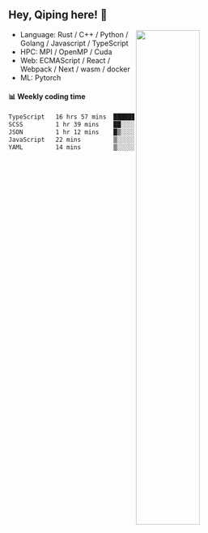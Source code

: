 

## Hey, Qiping here! :wave:

[<img align="right" width="50%" src="https://github-readme-stats.vercel.app/api?username=ppppqp&theme=dark&show_icons=true">](https://metrics.lecoq.io/ppppqp?template=classic)



-   Language: Rust / C++ / Python / Golang / Javascript / TypeScript
-   HPC: MPI / OpenMP / Cuda
-   Web: ECMAScript / React / Webpack / Next / wasm / docker
-   ML: Pytorch



#### :bar_chart: Weekly coding time

<!--START_SECTION:waka-->

```txt
TypeScript   16 hrs 57 mins  ████████████████████▒░░░░   81.98 %
SCSS         1 hr 39 mins    ██░░░░░░░░░░░░░░░░░░░░░░░   08.02 %
JSON         1 hr 12 mins    █▒░░░░░░░░░░░░░░░░░░░░░░░   05.82 %
JavaScript   22 mins         ▒░░░░░░░░░░░░░░░░░░░░░░░░   01.81 %
YAML         14 mins         ▒░░░░░░░░░░░░░░░░░░░░░░░░   01.16 %
```

<!--END_SECTION:waka-->

